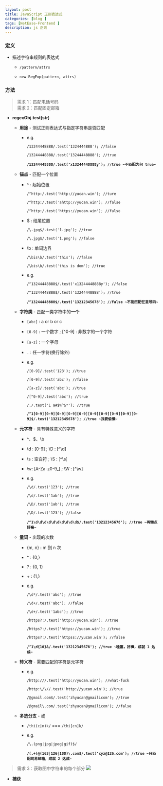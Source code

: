 ```yaml
---
layout: post
title: JavaScript 正则表达式
categories: [blog ]
tags: [NetEase-Frontend ]
description: js 正则
---
```


### 定义

* 描述字符串规则的表达式
    - `/pattern/attrs`
    
    - `new RegExp(pattern, attrs)`

### 方法

> 需求 1：匹配电话号码  
> 需求 2：匹配固定邮箱

* **regexObj.test(str)**


    - **用途** - 测试正则表达式与指定字符串是否匹配
       - e.g.
    
         `/13244448888/.test('1324444888'); //false`
      
         `/13244448888/.test('13244448888'); //true`
      
         **`/13244448888/.test('x13244448888y'); //true ~不匹配为何 true~`**
      
    - **锚点** - 匹配一个位置     

        - ^ : 起始位置
            
          `/^http:/.test('http://yucan.win'); //ture`
              
          `/^http:/.test('ahttp://yucan.win'); //false`
              
          `/^http:/.test('https://yucan.win'); //false`
              
        - $ : 结尾位置
            
          `/\.jpg$/.test('1.jpg'); //true`
              
          `/\.jpg$/.test('1.png'); //false`
              
        - \b : 单词边界
            
          `/\bis\b/.test('this'); //false`
              
          `/\bis\b/.test('this is dom'); //true`
        
        - e.g.
          
          `/^13244448888$/.test('x13244448888y'); //false`
      
          `/^13244448888$/.test('13244448888'); //true`
        
          **`/^13244448888$/.test('13212345678'); //false ~不能匹配任意号码~`**
          
          
    - **字符类** - 匹配一类字符中的**一个**
    
       - `[abc]` : a or b or c
       
       - `[0-9]` : 一个数字 ; [^0-9] : 非数字的一个字符
       
       - `[a-z]` : 一个字母
       
       - `.` : 任一字符(换行除外)
       
       - e.g. 
       
         `/[0-9]/.test('123'); //true`
         
         `/[0-9]/.test('abc'); //false`
         
         `/[a-z]/.test('abc'); //true`
         
         `/[^0-9]/.test('abc'); //true`
         
         `/./.test('1 a#$%^&*'); //true`
         
         **`/^1[0-9][0-9][0-9][0-9][0-9][0-9][0-9][0-9][0-9][0-9]$/.test('13212345678'); //true ~我要偷懒~`**
         
    - **元字符** - 具有特殊意义的字符
    
       - ^、$、\b
       
       - \d : [0-9] ; \D : [^\d]
       
       - \s : 空白符 ; \S : [^\s]
       
       - \w: [A-Za-z0-9_] ; \W : [^\w]
       
       - e.g. 
       
         `/\d/.test('123'); //true`
         
         `/\d/.test('1ab'); //true`
         
         `/\D/.test('1ab'); //true`
         
         `/\D/.test('123'); //false`
         
         **`/^1\d\d\d\d\d\d\d\d\d\d$/.test('13212345678'); //true ~再懒点好嘛~`**
         
    - **量词** - 出现的次数
    
       - {m, n} : m 到 n 次
       
       - \* : {0,}
       
       - ? : {0, 1}
       
       - \+ : {1,}
       
       - e.g.
       
         `/\d*/.test('abc'); //true`
         
         `/\d+/.test('abc'); //false`
         
         `/\d+/.test('1abc'); //true`
         
         `/https?:/.test('http://yucan.win'); //true`
         
         `/https?:/.test('https://yucan.win'); //true`
         
         `/https?:/.test('httpss://yucan.win'); //false`
         
         **`/^1\d{10}&/.test('13212345678'); //true ~哇塞，好棒，成就 1 达成~`**
         
    - **转义符** - 需要匹配的字符是元字符
    
       - e.g.
       
         `/http:///.test('http://yucan.win'); //what-fuck`
         
         `/http:\/\//.test('http://yucan.win'); //true`
         
         `/@gmail.com$/.test('zhyucan@gmailicom'); //true`
         
         `/@gmail\.com/.test('zhyucan@gmailicom'); //false`
         
    - **多选分支** - 或

       - `/thi(c|n)k/` === `/thi[cn]k/`

       - e.g.

         `/\.(png|jpg|jpeg|gif)$/`

         **`/(.+)@(163|126|188)\.com$/.test('xyz@126.com'); //true ~只匹配网易邮箱，成就 2 达成~`**
         
         
> 需求 3：获取图中字符串的每个部分
> ![](http://o7v1v0rr4.bkt.clouddn.com/url.png)

* **捕获**

    
    
